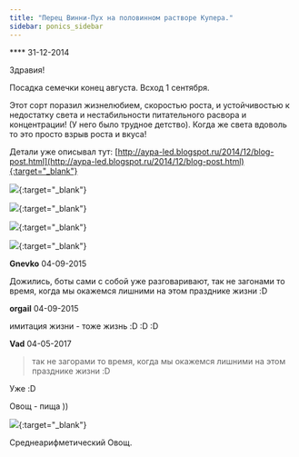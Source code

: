 ```yaml
---
title: "Перец Винни-Пух на половинном растворе Купера."
sidebar: ponics_sidebar
---
```


**** 31-12-2014

Здравия!

Посадка семечки конец августа. Всход 1 сентября.

Этот сорт поразил жизнелюбием, скоростью роста, и устойчивостью к недостатку света и нестабильности питательного расвора и концентрации! (У него было трудное детство). Когда же света вдоволь то это просто взрыв роста и вкуса!

Детали уже описывал тут: [http://aypa-led.blogspot.ru/2014/12/blog-post.html](http://aypa-led.blogspot.ru/2014/12/blog-post.html){:target="_blank"}

[![](/imagehost2/thumbs/peppervinnipuh.jpg)](https://t.me/ponics_ru_files/13546){:target="_blank"}

[![](/imagehost2/thumbs/img4172.jpg)](https://t.me/ponics_ru_files/13547){:target="_blank"}

[![](/imagehost2/thumbs/img4220.jpg)](https://t.me/ponics_ru_files/13548){:target="_blank"}

[![](/imagehost2/thumbs/img4205.jpg)](https://t.me/ponics_ru_files/13549){:target="_blank"}


**Gnevko** 04-09-2015

Дожились, боты сами с собой уже разговаривают, так не загонами то время, когда мы окажемся лишними на этом празднике жизни :D


**orgail** 04-09-2015

имитация жизни - тоже жизнь :D :D :D


**Vad** 04-05-2017

> так не загорами то время, когда мы окажемся лишними на этом празднике жизни :D

Уже :D

Овощ - пища ))

[![](/imagehost2/thumbs/img20170504150144.png)](https://t.me/ponics_ru_files/13550){:target="_blank"}

Среднеарифметический Овощ.


